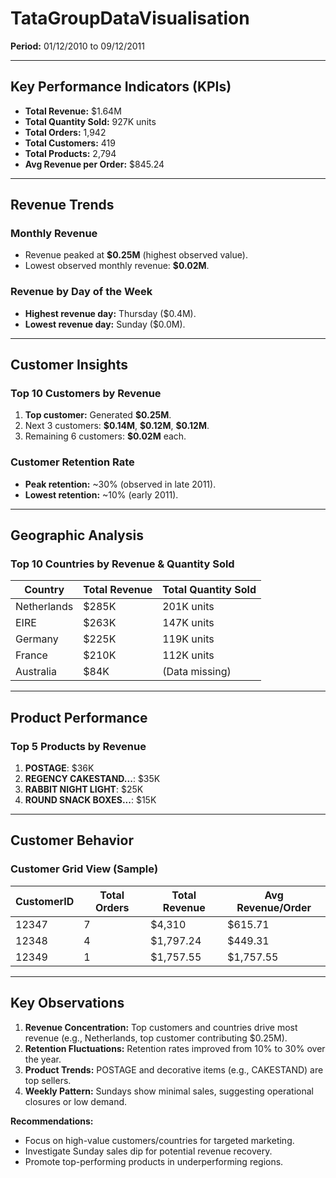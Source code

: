 # TataGroupDataVisualisation

**Period:** 01/12/2010 to 09/12/2011  

---

## Key Performance Indicators (KPIs)  
- **Total Revenue:** \$1.64M  
- **Total Quantity Sold:** 927K units  
- **Total Orders:** 1,942  
- **Total Customers:** 419  
- **Total Products:** 2,794  
- **Avg Revenue per Order:** \$845.24  

---

## Revenue Trends  
### Monthly Revenue  
- Revenue peaked at **\$0.25M** (highest observed value).  
- Lowest observed monthly revenue: **\$0.02M**.  

### Revenue by Day of the Week  
- **Highest revenue day:** Thursday (\$0.4M).  
- **Lowest revenue day:** Sunday (\$0.0M).  

---

## Customer Insights  
### Top 10 Customers by Revenue  
1. **Top customer:** Generated **\$0.25M**.  
2. Next 3 customers: **\$0.14M**, **\$0.12M**, **\$0.12M**.  
3. Remaining 6 customers: **\$0.02M** each.  

### Customer Retention Rate  
- **Peak retention:** ~30% (observed in late 2011).  
- **Lowest retention:** ~10% (early 2011).  

---

## Geographic Analysis  
### Top 10 Countries by Revenue & Quantity Sold  
| **Country**     | **Total Revenue** | **Total Quantity Sold** |  
|----------------|------------------|------------------------|  
| Netherlands   | \$285K           | 201K units             |  
| EIRE         | \$263K           | 147K units             |  
| Germany      | \$225K           | 119K units             |  
| France       | \$210K           | 112K units             |  
| Australia    | \$84K            | (Data missing)         |  

---

## Product Performance  
### Top 5 Products by Revenue  
1. **POSTAGE**: \$36K  
2. **REGENCY CAKESTAND...**: \$35K  
3. **RABBIT NIGHT LIGHT**: \$25K  
4. **ROUND SNACK BOXES...**: \$15K  

---

## Customer Behavior  
### Customer Grid View (Sample)  
| **CustomerID** | **Total Orders** | **Total Revenue** | **Avg Revenue/Order** |  
|---------------|------------------|------------------|----------------------|  
| 12347        | 7                | \$4,310          | \$615.71             |  
| 12348        | 4                | \$1,797.24       | \$449.31             |  
| 12349        | 1                | \$1,757.55       | \$1,757.55           |  

---

## Key Observations  
1. **Revenue Concentration:** Top customers and countries drive most revenue (e.g., Netherlands, top customer contributing \$0.25M).  
2. **Retention Fluctuations:** Retention rates improved from 10% to 30% over the year.  
3. **Product Trends:** POSTAGE and decorative items (e.g., CAKESTAND) are top sellers.  
4. **Weekly Pattern:** Sundays show minimal sales, suggesting operational closures or low demand.  

**Recommendations:**  
- Focus on high-value customers/countries for targeted marketing.  
- Investigate Sunday sales dip for potential revenue recovery.  
- Promote top-performing products in underperforming regions.  
